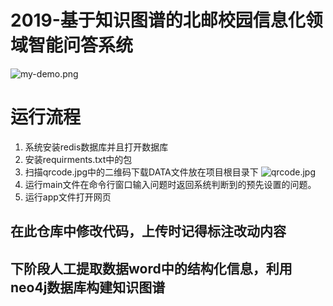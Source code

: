 ﻿# 2019-基于知识图谱的北邮校园信息化领域智能问答系统
![my-demo.png]("https://github.com/Shen-GuoXin/2019-QASystemofBUPTBasedOnKnowledgeMap/blob/master/demo.png?raw=true" "demo图片")
# 运行流程
1. 系统安装redis数据库并且打开数据库
2. 安装requirments.txt中的包
3. 扫描qrcode.jpg中的二维码下载DATA文件放在项目根目录下
![qrcode.jpg]("https://github.com/Shen-GuoXin/2019-QASystemofBUPTBasedOnKnowledgeMap/blob/master/qrcode.jpg?raw=true" "Data百度云盘二维码")
4. 运行main文件在命令行窗口输入问题时返回系统判断到的预先设置的问题。
5. 运行app文件打开网页
## 在此仓库中修改代码，上传时记得标注改动内容

## 下阶段人工提取数据word中的结构化信息，利用neo4j数据库构建知识图谱
